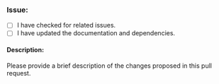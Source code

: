### Issue:

- [ ] I have checked for related issues.
- [ ] I have updated the documentation and dependencies.

#### Description:

Please provide a brief description of the changes proposed in this pull request.
